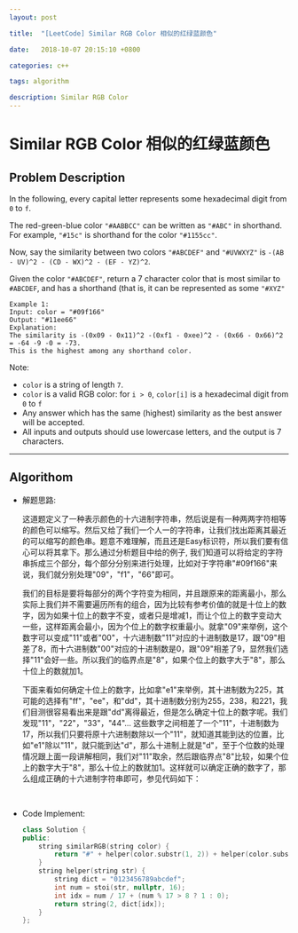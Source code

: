 ```yaml
---
layout: post

title:  "[LeetCode] Similar RGB Color 相似的红绿蓝颜色"

date:   2018-10-07 20:15:10 +0800

categories: c++

tags: algorithm

description: Similar RGB Color
---
```


# Similar RGB Color 相似的红绿蓝颜色

## Problem Description

In the following, every capital letter represents some hexadecimal digit from `0` to `f`.

The red-green-blue color `"#AABBCC"` can be written as `"#ABC"` in shorthand.  For example, `"#15c"` is shorthand for the color `"#1155cc"`.

Now, say the similarity between two colors `"#ABCDEF"` and `"#UVWXYZ"` is `-(AB - UV)^2 - (CD - WX)^2 - (EF - YZ)^2`.

Given the color `"#ABCDEF"`, return a 7 character color that is most similar to `#ABCDEF`, and has a shorthand (that is, it can be represented as some `"#XYZ"`

```
Example 1:
Input: color = "#09f166"
Output: "#11ee66"
Explanation:  
The similarity is -(0x09 - 0x11)^2 -(0xf1 - 0xee)^2 - (0x66 - 0x66)^2 = -64 -9 -0 = -73.
This is the highest among any shorthand color.

```

Note:

- `color` is a string of length `7`.
- `color` is a valid RGB color: for `i > 0`, `color[i]` is a hexadecimal digit from `0` to `f`
- Any answer which has the same (highest) similarity as the best answer will be accepted.
- All inputs and outputs should use lowercase letters, and the output is 7 characters.


---



## Algorithom

  * 解题思路:

    这道题定义了一种表示颜色的十六进制字符串，然后说是有一种两两字符相等的颜色可以缩写。然后又给了我们一个人一的字符串，让我们找出距离其最近的可以缩写的颜色串。题意不难理解，而且还是Easy标识符，所以我们要有信心可以将其拿下。那么通过分析题目中给的例子, 我们知道可以将给定的字符串拆成三个部分，每个部分分别来进行处理，比如对于字符串"#09f166"来说，我们就分别处理"09"，"f1"，"66"即可。

    我们的目标是要将每部分的两个字符变为相同，并且跟原来的距离最小，那么实际上我们并不需要遍历所有的组合，因为比较有参考价值的就是十位上的数字，因为如果十位上的数字不变，或者只是增减1，而让个位上的数字变动大一些，这样距离会最小，因为个位上的数字权重最小。就拿"09"来举例，这个数字可以变成"11"或者"00"，十六进制数"11"对应的十进制数是17，跟"09"相差了8，而十六进制数"00"对应的十进制数是0，跟"09"相差了9，显然我们选择"11"会好一些。所以我们的临界点是"8"，如果个位上的数字大于"8"，那么十位上的数就加1。

    下面来看如何确定十位上的数字，比如拿"e1"来举例，其十进制数为225，其可能的选择有"ff"，"ee"，和"dd"，其十进制数分别为255，238，和221，我们目测很容易看出来是跟"dd"离得最近，但是怎么确定十位上的数字呢。我们发现"11"，"22"，"33"，"44"... 这些数字之间相差了一个"11"，十进制数为17，所以我们只要将原十六进制数除以一个"11"，就知道其能到达的位置，比如"e1"除以"11"，就只能到达"d"，那么十进制上就是"d"，至于个位数的处理情况跟上面一段讲解相同，我们对"11"取余，然后跟临界点"8"比较，如果个位上的数字大于"8"，那么十位上的数就加1。这样就可以确定正确的数字了，那么组成正确的十六进制字符串即可，参见代码如下：

    ​

* Code Implement:

  ```c++
  class Solution {
  public:
      string similarRGB(string color) {
          return "#" + helper(color.substr(1, 2)) + helper(color.substr(3, 2)) + helper(color.substr(5, 2));
      }
      string helper(string str) {
          string dict = "0123456789abcdef";
          int num = stoi(str, nullptr, 16);
          int idx = num / 17 + (num % 17 > 8 ? 1 : 0);
          return string(2, dict[idx]);
      }
  };
  ```


​      